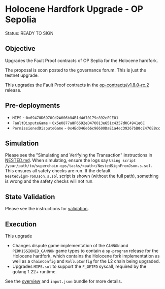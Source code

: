 # Holocene Hardfork Upgrade - OP Sepolia

Status: READY TO SIGN

## Objective

Upgrades the Fault Proof contracts of OP Seplia for the Holocene hardfork.

The proposal is soon posted to the governance forum. This is just the testnet upgrade.

This upgrades the Fault Proof contracts in the
[op-contracts/v1.8.0-rc.2](https://github.com/ethereum-optimism/optimism/tree/op-contracts/v1.8.0-rc.2) release.

## Pre-deployments

- `MIPS` - `0x69470D6970Cd2A006b84B1d4d70179c892cFCE01`
- `FaultDisputeGame` - `0x5e0877a8F6692eD470013e651c4357d0C4941e6C`
- `PermissionedDisputeGame` - `0x4Ed046e66c96600DaE1a4ec39267bB0cE476E8cc`

## Simulation

Please see the "Simulating and Verifying the Transaction" instructions in [NESTED.md](../../../NESTED.md).
When simulating, ensure the logs say `Using script /your/path/to/superchain-ops/tasks/<path>/NestedSignFromJson.s.sol`.
This ensures all safety checks are run. If the default `NestedSignFromJson.s.sol` script is shown (without the full path), something is wrong and the safety checks will not run.

## State Validation

Please see the instructions for [validation](./VALIDATION.md).

## Execution

This upgrade
* Changes dispute game implementation of the `CANNON` and `PERMISSIONED_CANNON` game types to contain a `op-program` release for the Holocene hardfork, which contains
  the Holocene fork implementation as well as a `ChainConfig` and `RollupConfig` for the L2 chain being upgraded.
* Upgrades `MIPS.sol` to support the `F_GETFD` syscall, required by the golang 1.22+ runtime.

See the [overview](./OVERVIEW.md) and `input.json` bundle for more details.
